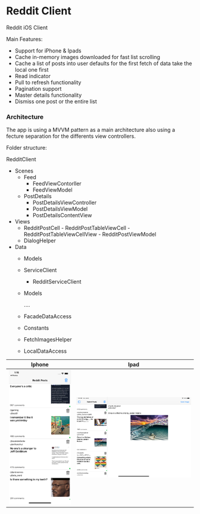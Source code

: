 # Reddit Client

Reddit iOS Client

Main Features:
- Support for iPhone & Ipads
- Cache in-memory images downloaded for fast list scrolling
- Cache a list of posts into user defaults for the first fetch of data take the local one first
- Read indicator
- Pull to refresh functionality
- Pagination support
- Master details functionality
- Dismiss one post or the entire list

### Architecture

The app is using a MVVM pattern as a main architecture also using a fecture separation for the differents view controllers.

Folder structure:

RedditClient
  - Scenes
      - Feed
          - FeedViewContorller
          - FeedViewModel
      - PostDetails
          - PostDetailsViewController
          - PostDetailsViewModel
          - PostDetailsContentView
  - Views
      - RedditPostCell
            - RedditPostTableViewCell
            - RedditPostTableViewCellView
            - RedditPostViewModel
      - DialogHelper
  - Data
    - Models
    - ServiceClient
        - RedditServiceClient
    - Models
    
      ....
    - FacadeDataAccess
    - Constants
    - FetchImagesHelper
    - LocalDataAccess

| Iphone | Ipad |
|----------|:-------------:|
| ![plot](./Screenshots/image2.png) | ![plot](./Screenshots/image1.png) |
